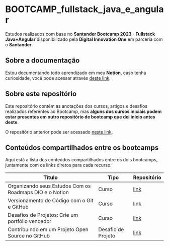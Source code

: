 # BOOTCAMP_fullstack_java_e_angular

Estudos realizados com base no **Santander Bootcamp 2023 - Fullstack Java+Angular** disponibilizado pela **Digital Innovation One** em parceria com o **Santander**.

## Sobre a documentação

Estou documentando todo aprendizado em meu **Notion**, caso tenha curiosidade, você pode acessar através [deste link](https://marlonprado04.notion.site/Santander-Bootcamp-2023-Fullstack-Java-Angular-c34a45b6c201403db3aeac2a04333dce?pvs=4).

## Sobre este repositório

Este repositório contém as anotações dos cursos, artigos e desafios realizados referentes ao Bootcamp, mas **alguns dos cursos iniciais podem estar presentes em outro repositório de bootcamp que dei início antes deste**.

O repositório anterior pode ser acessado [neste link](https://github.com/marlonprado04/BOOTCAMP_desenvolvimento_java_com_cloud_aws).

## Conteúdos compartilhados entre os bootcamps

Aqui está a lista dos conteúdos compartilhados entre os dois bootcamps, juntamente com os links diretos para cada recurso:

Título | Tipo | Repositório
-------| ---- | -----------
Organizando seus Estudos Com os Roadmaps DIO e o Notion | Curso | [link](https://github.com/marlonprado04/BOOTCAMP_desenvolvimento_java_com_cloud_aws)
Versionamento de Código com o Git e GitHub | Curso | [link](https://github.com/marlonprado04/BOOTCAMP_desenvolvimento_java_com_cloud_aws)
Desafios de Projetos: Crie um portfólio vencedor | Curso | [link](https://github.com/marlonprado04/BOOTCAMP_desenvolvimento_java_com_cloud_aws)
Contribuindo em um Projeto Open Source no GitHub | Desafio de Projeto | [link](https://github.com/marlonprado04/BOOTCAMP_desenvolvimento_java_com_cloud_aws)
